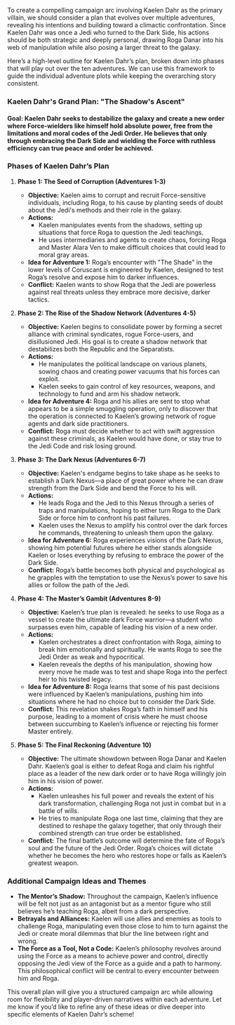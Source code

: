 To create a compelling campaign arc involving Kaelen Dahr as the primary villain, we should consider a plan that evolves over multiple adventures, revealing his intentions and building toward a climactic confrontation. Since Kaelen Dahr was once a Jedi who turned to the Dark Side, his actions should be both strategic and deeply personal, drawing Roga Danar into his web of manipulation while also posing a larger threat to the galaxy.

Here’s a high-level outline for Kaelen Dahr’s plan, broken down into phases that will play out over the ten adventures. We can use this framework to guide the individual adventure plots while keeping the overarching story consistent.

### Kaelen Dahr's Grand Plan: "The Shadow's Ascent"

#### Goal: Kaelen Dahr seeks to destabilize the galaxy and create a new order where Force-wielders like himself hold absolute power, free from the limitations and moral codes of the Jedi Order. He believes that only through embracing the Dark Side and wielding the Force with ruthless efficiency can true peace and order be achieved.

### Phases of Kaelen Dahr’s Plan

1. **Phase 1: The Seed of Corruption (Adventures 1-3)**
   - **Objective:** Kaelen aims to corrupt and recruit Force-sensitive individuals, including Roga, to his cause by planting seeds of doubt about the Jedi's methods and their role in the galaxy.
   - **Actions:**
     - Kaelen manipulates events from the shadows, setting up situations that force Roga to question the Jedi teachings.
     - He uses intermediaries and agents to create chaos, forcing Roga and Master Alara Ven to make difficult choices that could lead to moral gray areas.
   - **Idea for Adventure 1:** Roga’s encounter with "The Shade" in the lower levels of Coruscant is engineered by Kaelen, designed to test Roga’s resolve and expose him to darker influences.
   - **Conflict:** Kaelen wants to show Roga that the Jedi are powerless against real threats unless they embrace more decisive, darker tactics.

2. **Phase 2: The Rise of the Shadow Network (Adventures 4-5)**
   - **Objective:** Kaelen begins to consolidate power by forming a secret alliance with criminal syndicates, rogue Force-users, and disillusioned Jedi. His goal is to create a shadow network that destabilizes both the Republic and the Separatists.
   - **Actions:**
     - He manipulates the political landscape on various planets, sowing chaos and creating power vacuums that his forces can exploit.
     - Kaelen seeks to gain control of key resources, weapons, and technology to fund and arm his shadow network.
   - **Idea for Adventure 4:** Roga and his allies are sent to stop what appears to be a simple smuggling operation, only to discover that the operation is connected to Kaelen’s growing network of rogue agents and dark side practitioners.
   - **Conflict:** Roga must decide whether to act with swift aggression against these criminals, as Kaelen would have done, or stay true to the Jedi Code and risk losing ground.

3. **Phase 3: The Dark Nexus (Adventures 6-7)**
   - **Objective:** Kaelen's endgame begins to take shape as he seeks to establish a Dark Nexus—a place of great power where he can draw strength from the Dark Side and bend the Force to his will.
   - **Actions:**
     - He leads Roga and the Jedi to this Nexus through a series of traps and manipulations, hoping to either turn Roga to the Dark Side or force him to confront his past failures.
     - Kaelen uses the Nexus to amplify his control over the dark forces he commands, threatening to unleash them upon the galaxy.
   - **Idea for Adventure 6:** Roga experiences visions of the Dark Nexus, showing him potential futures where he either stands alongside Kaelen or loses everything by refusing to embrace the power of the Dark Side.
   - **Conflict:** Roga’s battle becomes both physical and psychological as he grapples with the temptation to use the Nexus’s power to save his allies or follow the path of the Jedi.

4. **Phase 4: The Master’s Gambit (Adventures 8-9)**
   - **Objective:** Kaelen’s true plan is revealed: he seeks to use Roga as a vessel to create the ultimate dark Force warrior—a student who surpasses even him, capable of leading his vision of a new order.
   - **Actions:**
     - Kaelen orchestrates a direct confrontation with Roga, aiming to break him emotionally and spiritually. He wants Roga to see the Jedi Order as weak and hypocritical.
     - Kaelen reveals the depths of his manipulation, showing how every move he made was to test and shape Roga into the perfect heir to his twisted legacy.
   - **Idea for Adventure 8:** Roga learns that some of his past decisions were influenced by Kaelen’s manipulations, pushing him into situations where he had no choice but to consider the Dark Side.
   - **Conflict:** This revelation shakes Roga’s faith in himself and his purpose, leading to a moment of crisis where he must choose between succumbing to Kaelen’s influence or rejecting his former Master entirely.

5. **Phase 5: The Final Reckoning (Adventure 10)**
   - **Objective:** The ultimate showdown between Roga Danar and Kaelen Dahr. Kaelen’s goal is either to defeat Roga and claim his rightful place as a leader of the new dark order or to have Roga willingly join him in his vision of power.
   - **Actions:**
     - Kaelen unleashes his full power and reveals the extent of his dark transformation, challenging Roga not just in combat but in a battle of wills.
     - He tries to manipulate Roga one last time, claiming that they are destined to reshape the galaxy together, that only through their combined strength can true order be established.
   - **Conflict:** The final battle’s outcome will determine the fate of Roga’s soul and the future of the Jedi Order. Roga’s choices will dictate whether he becomes the hero who restores hope or falls as Kaelen’s greatest weapon.

### Additional Campaign Ideas and Themes
- **The Mentor’s Shadow:** Throughout the campaign, Kaelen’s influence will be felt not just as an antagonist but as a mentor figure who still believes he’s teaching Roga, albeit from a dark perspective.
- **Betrayals and Alliances:** Kaelen will use allies and enemies as tools to challenge Roga, manipulating even those close to him to turn against the Jedi or create moral dilemmas that blur the line between right and wrong.
- **The Force as a Tool, Not a Code:** Kaelen’s philosophy revolves around using the Force as a means to achieve power and control, directly opposing the Jedi view of the Force as a guide and a path to harmony. This philosophical conflict will be central to every encounter between him and Roga.

This overall plan will give you a structured campaign arc while allowing room for flexibility and player-driven narratives within each adventure. Let me know if you’d like to refine any of these ideas or dive deeper into specific elements of Kaelen Dahr’s scheme!
